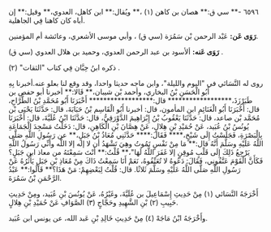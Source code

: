 ٦٥٩٦ -** سي ق:** هصان بن كاهن (١) ،** ويُقال:** ابن كاهل، العدوي،** وقيل:** إن أباه كان كاهنا فِي الجاهلية.

**رَوَى عَن:** عَبْد الرحمن بْن سَمُرَة (سي ق) ، وأبي موسى الأشعري، وعائشة أم المؤمنين.

**رَوَى عَنه:** ألأسود بن عبد الرحمن العدوي، وحميد بن هلال العدوي (سي ق) .

ذكره ابنُ حِبَّان فِي كتاب "الثقات" (٢) .

روى له النَّسَائي في "اليوم والليلة"، وابن ماجه حديثا واحدا، وقد وقع لنا بعلو عنه.أخبرنا بِهِ أَبُو الْحَسَنِ بْنُ البخاري، وأحمد بْن شيبان،** قَالا:** أخبرنا أبو حفص بن طَبَرْزَذَ،****************** قال:****************** أَخْبَرَنَا أَبُو مُحَمَّدِ بْنُ الطَّرَّاحِ، قال: أَخْبَرَنَا أَبُو الْغَنَائِمِ ابن المأمون، قال: أخبرنا أَبُو الْقَاسِم بْنُ حَبَابَةَ، قال: حَدَّثَنَا يَحْيَى بْن مُحَمَّد بْن صاعد، قال: حَدَّثَنَا يَعْقُوبُ بْنُ إِبْرَاهِيمَ الدَّوْرَقِيُّ، قال: حَدَّثَنَا ابْنُ عُلَيَّةَ، قال: أَخْبَرَنَا يُونُسُ بْنُ عُبَيد، عَنْ حُمَيْدِ بْنِ هِلالٍ، عَنْ هِصَّانَ بْنِ الْكَاهِنِ، قال: دَخَلْتُ مَسْجِدَ الْجَمَاعَةِ بِالْبَصْرَةِ، فَجَلَسْتُ إِلَى شَيْخٍ،**** فَقَالَ:**** حَدَّثَنِي مُعَاذُ بْنُ جَبَلٍ،** عن رَسُولِ اللَّهِ صَلَّى اللَّهُ عَلَيْهِ وسَلَّمَ أَنَّهُ قال:** مَا مِنْ نَفْسٍ تَمُوتُ وهِيَ تَشْهَدُ أن لا إله إلا اللَّه وأَنِّي رَسُولُ اللَّهِ يَرْجِعُ ذَلِكَ إِلَى قَلْبٍ مُوقِنٍ إلا غَفَرَ اللَّهُ لَهَا"،** قُلْتُ:** أَنْتَ سَمِعْتَهُ من معاذ ابن جَبَلٍ؟ فَكَأَنَّ الْقَوْمَ عَنَّفُونِي، فَقَالَ: دَعُوهُ لا تُعَنِّفُوهُ، نَعَمْ أَنَا سَمِعْتُ ذَاكَ مِنْ مُعَاذِ بْنِ جَبَلٍ يَأْثُرُهُ عَنْ رَسُولِ اللَّهِ صَلَّى اللَّهُ عَلَيْهِ وسَلَّمَ ثَلاثًا. قال: قُلْتُ لِبَعْضِهِمْ: مَنْ هَذَا؟** قَالُوا:** عَبْدُ الرَّحْمَنِ بْنُ سَمُرَةَ.

أَخْرَجَهُ النَّسَائي (١) مِنْ حَدِيثِ إِسْمَاعِيلَ بن عُلَيَّةَ، وغَيْرُهُ، عَنْ يُونُسَ بْنِ عُبَيد، ومِنْ حَدِيثِ حَبِيبِ (٢) بْنِ الشَّهِيدِ وحَجَّاجٍ (٣) الصَّوَافِ عَنْ حُمَيْدِ بْنِ هِلالٍ.

وأَخْرَجَهُ ابْنُ مَاجَهْ (٤) مِنْ حَدِيثِ خَالِدِ بْنِ عَبد الله، عن يونس ابن عُبَيد.